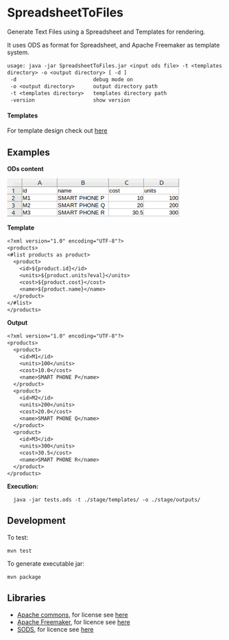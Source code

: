 # SpreadsheetToFiles
Generate Text Files using a Spreadsheet and Templates for rendering.

It uses ODS as format for Spreadsheet, and Apache Freemaker as template system.

```
usage: java -jar SpreadsheetToFiles.jar <input ods file> -t <templates directory> -o <output directory> [ -d ]
 -d                         debug mode on
 -o <output directory>      output directory path
 -t <templates directory>   templates directory path
 -version                   show version
```

#### Templates
For template design check out [here](https://freemarker.apache.org/docs/dgui.html)	


## Examples

**ODs content**

![ODs content](./stage/ods_content.png "ODs file example")

**Template**

```
<?xml version="1.0" encoding="UTF-8"?>
<products>
<#list products as product>
  <product>
    <id>${product.id}</id>
    <units>${product.units?eval}</units>
    <cost>${product.cost}</cost>
    <name>${product.name}</name>
  </product>
</#list>
</products>
```

**Output**

```
<?xml version="1.0" encoding="UTF-8"?>
<products>
  <product>
    <id>M1</id>
    <units>100</units>
    <cost>10.0</cost>
    <name>SMART PHONE P</name>
  </product>
  <product>
    <id>M2</id>
    <units>200</units>
    <cost>20.0</cost>
    <name>SMART PHONE Q</name>
  </product>
  <product>
    <id>M3</id>
    <units>300</units>
    <cost>30.5</cost>
    <name>SMART PHONE R</name>
  </product>
</products>
```

**Execution:**
```
  java -jar tests.ods -t ./stage/templates/ -o ./stage/outputs/
```

## Development
To test:

```
mvn test
```

To generate executable jar:

```
mvn package
```

## Libraries
- [Apache commons](http://commons.apache.org/), for license see [here](http://www.apache.org/licenses/)
- [Apache Freemaker](https://freemarker.apache.org/), for licence see [here](https://freemarker.apache.org/docs/app_license.html)
- [SODS](https://github.com/miachm/SODS), for licence see [here](https://github.com/miachm/SODS/blob/master/LICENSE)
